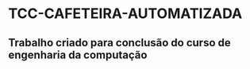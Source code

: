 # TCC-CAFETEIRA-AUTOMATIZADA
## Trabalho criado para conclusão do curso de engenharia da computação
